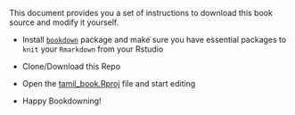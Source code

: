 This document provides you a set of instructions to download this book source and modify it yourself.

* Install [`bookdown`](https://github.com/rstudio/bookdown/) package and make sure you have essential packages to `knit` your `Rmarkdown` from your Rstudio

* Clone/Download this Repo

* Open the [tamil_book.Rproj](tamil_book.Rproj) file and start editing

* Happy Bookdowning!
